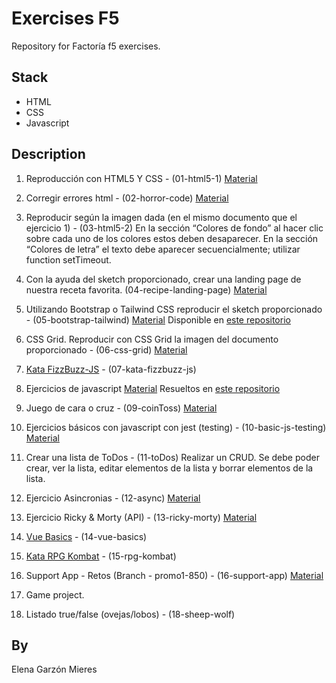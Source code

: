 # Exercises F5
Repository for Factoría f5 exercises.

## Stack
- HTML
- CSS
- Javascript

## Description

1. Reproducción con HTML5 Y CSS - (01-html5-1)
[Material](https://docs.google.com/document/d/1GooV2LrxqGaKQYomn6bDPav_8wVNX7l8Up6WWubsRXg/edit)

2. Corregir errores html - (02-horror-code)
[Material](https://github.com/FactoriaF5-Asturias/Exercise-HTML-Horror-Code.git)

3. Reproducir según la imagen dada (en el mismo documento que el ejercicio 1) - (03-html5-2)
En la sección “Colores de fondo” al hacer clic sobre cada uno de los colores estos deben desaparecer. En la sección “Colores de letra” el texto debe aparecer secuencialmente; utilizar function setTimeout.

4. Con la ayuda del sketch proporcionado, crear una landing page de nuestra receta favorita. (04-recipe-landing-page)
[Material](https://www.figma.com/file/bSqTQZXqLmXeGM33KaGDE8/My-Favorite-Food?node-id=0%3A1)

5. Utilizando Bootstrap o Tailwind CSS reproducir el sketch proporcionado - (05-bootstrap-tailwind)
[Material](https://www.figma.com/file/omX2O0qCLb3tL9Owf41qH4/Cities-in-the-world)
Disponible en [este repositorio](https://github.com/elegarmi/bootstrap-exercise-f5)

6. CSS Grid. Reproducir con CSS Grid la imagen del documento proporcionado - (06-css-grid)
[Material](https://docs.google.com/document/d/1Ab69rFpBsbf_abbvNFjvqDevqqOvU_fB6LtSU7Jklfs/edit)

7. [Kata FizzBuzz-JS](https://github.com/FactoriaF5-Asturias/Kata-FizzBuzz-JS.git) - (07-kata-fizzbuzz-js)

8. Ejercicios de javascript
[Material](https://docs.google.com/document/d/1c9mnhcliYZlp37qQVDeUnLE3j2aduA5dAAxViZsO3t4/edit)
Resueltos en [este repositorio](https://github.com/elegarmi/js-exercises-f5)

9. Juego de cara o cruz - (09-coinToss)
[Material](https://docs.google.com/document/d/1bmlJDZUpZWy8wrhS8LxwYBQnUFBitnXM_mRzxL-C2Ns/edit)

10. Ejercicios básicos con javascript con jest (testing) - (10-basic-js-testing)
[Material](https://github.com/giacomoF5/Ex-Basic-Javascript.git)

11. Crear una lista de ToDos - (11-toDos)
Realizar un CRUD. Se debe poder crear, ver la lista, editar elementos de la lista y borrar elementos de la lista.

12. Ejercicio Asincronias - (12-async)
[Material](https://docs.google.com/document/d/1VGZ_GgsR5pv5BQ-2kXVfWiDLHSaFZCX8/edit)

13. Ejercicio Ricky & Morty (API) - (13-ricky-morty)
[Material](https://github.com/FactoriaF5-Asturias/Exercise-The-Rick-and-Morty)

14. [Vue Basics](https://github.com/FactoriaF5-Asturias/Exercise-Vue-Basics) - (14-vue-basics)

15. [Kata RPG Kombat](https://github.com/FactoriaF5-Asturias/Kata-RPG-Combat-PHP) - (15-rpg-kombat)

16. Support App - Retos (Branch - promo1-850) - (16-support-app)
[Material](https://github.com/FactoriaF5-Asturias/Support-App-MVC-PHP/tree/promo1-850)

17. Game project.

18. Listado true/false (ovejas/lobos) - (18-sheep-wolf)

## By
Elena Garzón Mieres